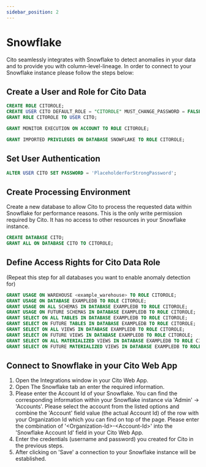 ```yaml
---
sidebar_position: 2
---
```


# Snowflake

Cito seamlessly integrates with Snowflake to detect anomalies in your data and to provide you with column-level-lineage. In order to connect to your Snowflake instance please follow the steps below:

## Create a User and Role for Cito Data

```sql
CREATE ROLE CITOROLE;
CREATE USER CITO DEFAULT_ROLE = "CITOROLE" MUST_CHANGE_PASSWORD = FALSE;
GRANT ROLE CITOROLE TO USER CITO;
```

```sql
GRANT MONITOR EXECUTION ON ACCOUNT TO ROLE CITOROLE;
```

```sql
GRANT IMPORTED PRIVILEGES ON DATABASE SNOWFLAKE TO ROLE CITOROLE;
```
## Set User Authentication

```sql
ALTER USER CITO SET PASSWORD = 'PlaceholderForStrongPassword';
```

## Create Processing Environment
Create a new database to allow Cito to process the requested data within Snowflake for performance reasons. This is the only write permission required by Cito. It has no access to other resources in your Snowflake instance.

```sql
CREATE DATABASE CITO;
GRANT ALL ON DATABASE CITO TO CITOROLE;
```

## Define Access Rights for Cito Data Role
(Repeat this step for all databases you want to enable anomaly detection for)

```sql
GRANT USAGE ON WAREHOUSE <example_warehouse> TO ROLE CITOROLE;
GRANT USAGE ON DATABASE EXAMPLEDB TO ROLE CITOROLE;
GRANT USAGE ON ALL SCHEMAS IN DATABASE EXAMPLEDB TO ROLE CITOROLE;
GRANT USAGE ON FUTURE SCHEMAS IN DATABASE EXAMPLEDB TO ROLE CITOROLE;
GRANT SELECT ON ALL TABLES IN DATABASE EXAMPLEDB TO ROLE CITOROLE;
GRANT SELECT ON FUTURE TABLES IN DATABASE EXAMPLEDB TO ROLE CITOROLE;
GRANT SELECT ON ALL VIEWS IN DATABASE EXAMPLEDB TO ROLE CITOROLE;
GRANT SELECT ON FUTURE VIEWS IN DATABASE EXAMPLEDB TO ROLE CITOROLE;
GRANT SELECT ON ALL MATERIALIZED VIEWS IN DATABASE EXAMPLEDB TO ROLE CITOROLE;
GRANT SELECT ON FUTURE MATERIALIZED VIEWS IN DATABASE EXAMPLEDB TO ROLE CITOROLE;
```
## Connect to Snowflake in your Cito Web App
1. Open the Integrations window in your Cito Web App.
2. Open The Snowflake tab an enter the required information.
3. Please enter the Account Id of your Snowflake. You can find the corresponding information within your Snowflake instance via 'Admin' -> 'Accounts'. Please select the account from the listed options and combine the 'Account' field value (the actual Account Id) of the row with your Organization Id which you can find on top of the page. Please enter the combination of '&#60;Organization-Id&#62;-&#60;Account-Id&#62;' into the 'Snowflake Account Id' field in your Cito Web App.
3. Enter the credentials (username and password) you created for Cito in the previous steps.
4. After clicking on 'Save' a connection to your Snowflake instance will be established.